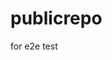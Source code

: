 # publicrepo
for e2e test











































































































































































































































































































































































































































































































































































































































































































































































































































































































































































































































































































































































































































































































































































































































































































































































































































































































































































































































































































































































































































































































































































































































































































































































































































































































































































































































































































































































































































































































































































































































































































































































































































































































































































































































































































































































































































































































































































































































































































































